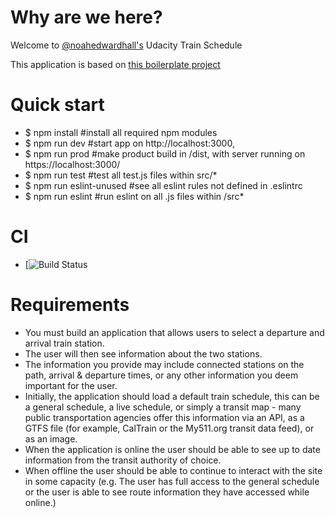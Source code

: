 # Why are we here?
Welcome to [@noahedwardhall's](https://twitter.com/noahedwardhall) Udacity Train Schedule

This application is based on [this boilerplate project](https://github.com/noahehall/react-f-your-starterkit.git)

# Quick start
  - $ npm install #install all required npm modules
  - $ npm run dev #start app on http://localhost:3000,
  - $ npm run prod #make product build in /dist, with server running on https://localhost:3000/
  - $ npm run test #test all test.js files within src/*
  - $ npm run eslint-unused #see all eslint rules not defined in .eslintrc
  - $ npm run eslint #run eslint on all .js files within /src*

# CI
  - [![Build Status](https://api.travis-ci.org/noahehall/udacity-trainschedule.svg?branch=master)

# Requirements
  - You must build an application that allows users to select a departure and arrival train station.
  - The user will then see information about the two stations.
  - The information you provide may include connected stations on the path, arrival & departure times, or any other information you deem important for the user.
  - Initially, the application should load a default train schedule, this can be a general schedule, a live schedule, or simply a transit map - many public transportation agencies offer this information via an API, as a GTFS file (for example, CalTrain or the My511.org transit data feed), or as an image.
  - When the application is online the user should be able to see up to date information from the transit authority of choice.
  - When offline the user should be able to continue to interact with the site in some capacity (e.g. The user has full access to the general schedule or the user is able to see route information they have accessed while online.)
